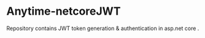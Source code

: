# Anytime-netcoreJWT
Repository contains JWT token generation &amp; authentication in asp.net core . 
